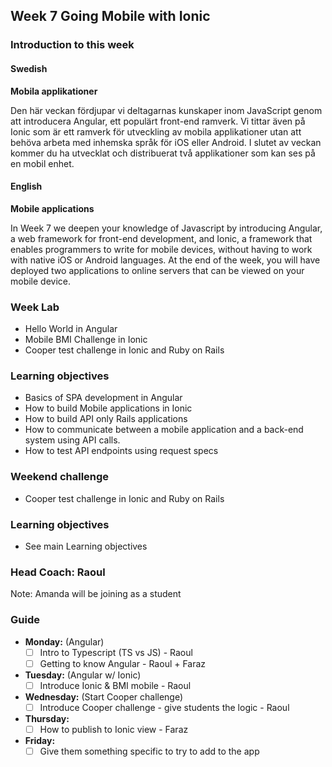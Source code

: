 ## Week 7 Going Mobile with Ionic
### Introduction to this week

#### Swedish
**Mobila applikationer**

Den här veckan fördjupar vi deltagarnas kunskaper inom JavaScript genom att introducera Angular, ett populärt front-end ramverk. Vi tittar även på Ionic som är ett ramverk för utveckling av mobila applikationer utan att behöva arbeta med inhemska språk för iOS eller Android. I slutet av veckan kommer du ha utvecklat och distribuerat två applikationer som kan ses på en mobil enhet.

#### English
**Mobile applications**

In Week 7 we deepen your knowledge of Javascript by introducing Angular, a web framework for front-end development, and Ionic, a framework that enables programmers to write for mobile devices, without having to work with native iOS or Android languages. At the end of the week, you will have deployed two applications to online servers that can be viewed on your mobile device.

### Week Lab
* Hello World in Angular
* Mobile BMI Challenge in Ionic
* Cooper test challenge in Ionic and Ruby on Rails

### Learning objectives
* Basics of SPA development in Angular
* How to build Mobile applications in Ionic
* How to build API only Rails applications
* How to communicate between a mobile application and a back-end system using API calls.
* How to test API endpoints using request specs


### Weekend challenge
* Cooper test challenge in Ionic and Ruby on Rails

### Learning objectives
* See main Learning objectives

### Head Coach: Raoul
Note: Amanda will be joining as a student

### Guide
- **Monday:** (Angular)
  - [ ] Intro to Typescript (TS vs JS) - Raoul
  - [ ] Getting to know Angular - Raoul + Faraz
- **Tuesday:** (Angular w/ Ionic)
  - [ ] Introduce Ionic & BMI mobile - Raoul
- **Wednesday:** (Start Cooper challenge)
  - [ ] Introduce Cooper challenge - give students the logic - Raoul
- **Thursday:**
  - [ ] How to publish to Ionic view - Faraz
- **Friday:**
  - [ ] Give them something specific to try to add to the app
